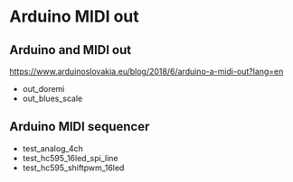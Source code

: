 # Arduino MIDI out

## Arduino and MIDI out
https://www.arduinoslovakia.eu/blog/2018/6/arduino-a-midi-out?lang=en

- out_doremi
- out_blues_scale

## Arduino MIDI sequencer

- test_analog_4ch
- test_hc595_16led_spi_line
- test_hc595_shiftpwm_16led
